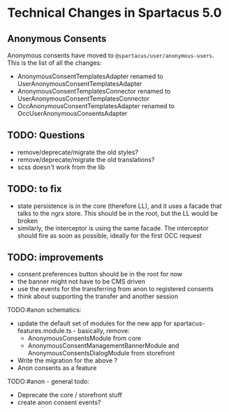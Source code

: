 # Technical Changes in Spartacus 5.0

## Anonymous Consents

Anonymous consents have moved to `@spartacus/user/anonymous-users`.
This is the list of all the changes:

- AnonymousConsentTemplatesAdapter renamed to UserAnonymousConsentTemplatesAdapter
- AnonymousConsentTemplatesConnector renamed to UserAnonymousConsentTemplatesConnector
- OccAnonymousConsentTemplatesAdapter renamed to OccUserAnonymousConsentsAdapter

## TODO: Questions

- remove/deprecate/migrate the old styles?
- remove/deprecate/migrate the old translations?
- scss doesn't work from the lib

## TODO: to fix

- state persistence is in the core (therefore LL), and it uses a facade that talks to the ngrx store. This should be in the root, but the LL would be broken
- similarly, the interceptor is using the same facade. The interceptor should fire as soon as possible, ideally for the first OCC request

## TODO: improvements

- consent preferences button should be in the root for now
- the banner might not have to be CMS driven
- use the events for the transferring from anon to registered consents
- think about supporting the transfer and another session


TODO:#anon schematics:

- update the default set of modules for the new app for spartacus-features.module.ts - basically, remove:
  - AnonymousConsentsModule from core
  - AnonymousConsentManagementBannerModule and AnonymousConsentsDialogModule from storefront
- Write the migration for the above ?
- Anon consents as a feature

TODO:#anon - general todo:

- Deprecate the core / storefront stuff
- create anon consent events?
